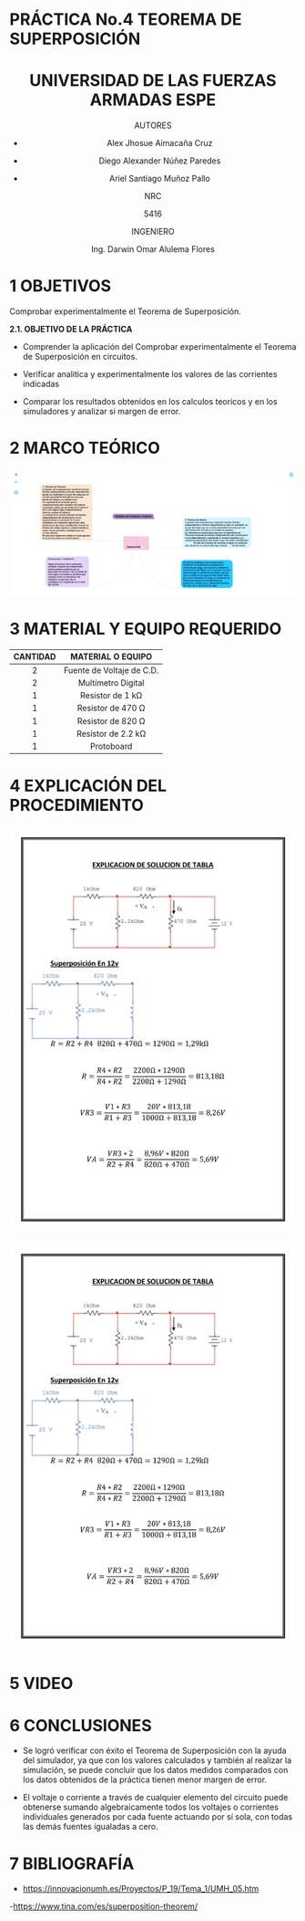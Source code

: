 # PRÁCTICA No.4 TEOREMA DE SUPERPOSICIÓN
<div align="center">

# UNIVERSIDAD DE LAS FUERZAS ARMADAS ESPE

AUTORES

* Alex Jhosue Aimacaña Cruz

* Diego Alexander Núñez Paredes

* Ariel Santiago Muñoz Pallo

NRC
  
5416

INGENIERO

Ing. Darwin Omar Alulema Flores

</div>

# 1 OBJETIVOS

Comprobar experimentalmente el Teorema de Superposición.

**2.1. OBJETIVO DE LA PRÁCTICA**

- Comprender la aplicación del Comprobar experimentalmente el Teorema de Superposición en circuitos.

- Verificar analitica y experimentalmente los valores de las corrientes indicadas 

- Comparar los resultados obtenidos  en los calculos teoricos y en los simuladores  y analizar si margen de error.

# 2 MARCO TEÓRICO

![image](https://github.com/Jhosu115/PR-CTICA-No.-4-TEOREMA-DE-SUPERPOSICI-N/blob/main/WhatsApp%20Image%202021-07-13%20at%205.17.25%20PM.jpeg)

# 3 MATERIAL Y EQUIPO REQUERIDO

<div align="center">
  
  |**CANTIDAD**|**MATERIAL O EQUIPO** |
|    :---:   |       :---:          | 
|      2     | Fuente de Voltaje de C.D. |
|      2     | Multímetro Digital |
|      1     | Resistor de 1 kΩ |
|      1     | Resistor de 470 Ω |
|      1     | Resistor de 820 Ω |
|      1     | Resistor de 2.2 kΩ |
|      1     | Protoboard |

</div>

# 4 EXPLICACIÓN DEL PROCEDIMIENTO

<div align="center">
  
![image](https://github.com/Jhosu115/PR-CTICA-No.-4-TEOREMA-DE-SUPERPOSICI-N/blob/main/WhatsApp%20Image%202021-07-14%20at%206.30.01%20AM.jpeg)
  
![image](https://github.com/Jhosu115/PR-CTICA-No.-4-TEOREMA-DE-SUPERPOSICI-N/blob/main/WhatsApp%20Image%202021-07-14%20at%206.30.01%20AM.jpeg) 
  
  
 </div>


# 5 VIDEO 



# 6 CONCLUSIONES 

* Se logró verificar con éxito el Teorema de Superposición con la ayuda del simulador, ya  que con los valores calculados y también al realizar la simulación, se   puede concluir que los datos  medidos comparados con los datos obtenidos de la práctica tienen menor margen de error.

* El voltaje o corriente a través de cualquier elemento del circuito puede obtenerse sumando algebraicamente todos los voltajes o corrientes individuales generados por cada fuente actuando por sí sola, con todas las demás fuentes igualadas a cero.

# 7 BIBLIOGRAFÍA

- https://innovacionumh.es/Proyectos/P_19/Tema_1/UMH_05.htm

-https://www.tina.com/es/superposition-theorem/

